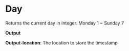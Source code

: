 # Day

Returns the current day in integer. Monday 1 ~ Sunday 7

 **Output**
 

**Output-location**: The location to store the timestamp